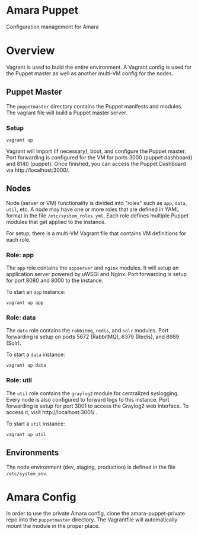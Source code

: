 # Amara Puppet

Configuration management for Amara

# Overview

Vagrant is used to build the entire environment.  A Vagrant config is used for the Puppet master as well as another multi-VM config for the nodes.

## Puppet Master

The `puppetmaster` directory contains the Puppet manifests and modules.  The vagrant file will build a Puppet master server.

### Setup

`vagrant up`

Vagrant will import (if necessary), boot, and configure the Puppet master.  Port forwarding is configured for the VM for ports 3000 (puppet dashboard) and 8140 (puppet).  Once finished, you can access the Puppet Dashboard via http://localhost:3000/.

## Nodes

Node (server or VM) functionality is divided into "roles" such as `app`, `data`, `util`, etc.  A node may have one or more roles that are defined in YAML format in the file `/etc/system_roles.yml`.  Each role defines multiple Puppet modules that get applied to the instance.

For setup, there is a multi-VM Vagrant file that contains VM definitions for each role.

### Role: app

The `app` role contains the `appserver` and `nginx` modules.  It will setup an application server powered by uWSGI and Nginx.  Port forwarding is setup for port 8080 and 8000 to the instance.

To start an `app` instance:

`vagrant up app`

### Role: data

The `data` role contains the `rabbitmq`, `redis`, and `solr` modules.  Port forwarding is setup on ports 5672 (RabbitMQ), 6379 (Redis), and 8989 (Solr).

To start a `data` instance:

`vagrant up data`

### Role: util

The `util` role contains the `graylog2` module for centralized syslogging.  Every node is also configured to forward logs to this instance.  Port forwarding is setup for port 3001 to access the Graylog2 web interface.  To access it, visit http://localhost:3001/ .

To start a `util` instance:

`vagrant up util`

## Environments

The node environment (dev, staging, production) is defined in the file `/etc/system_env`.

# Amara Config
In order to use the private Amara config, clone the amara-puppet-private repo into the `puppetmaster` directory.  The Vagrantfile will automatically mount the module in the proper place.
